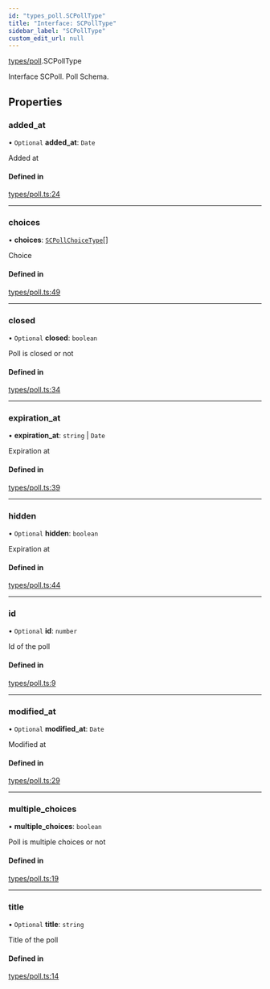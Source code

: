 ```yaml
---
id: "types_poll.SCPollType"
title: "Interface: SCPollType"
sidebar_label: "SCPollType"
custom_edit_url: null
---
```


[types/poll](../modules/types_poll.md).SCPollType

Interface SCPoll.
Poll Schema.

## Properties

### added\_at

• `Optional` **added\_at**: `Date`

Added at

#### Defined in

[types/poll.ts:24](https://github.com/selfcommunity/community-ui/blob/cab08cf/packages/sc-core/src/types/poll.ts#L24)

___

### choices

• **choices**: [`SCPollChoiceType`](types_poll.SCPollChoiceType.md)[]

Choice

#### Defined in

[types/poll.ts:49](https://github.com/selfcommunity/community-ui/blob/cab08cf/packages/sc-core/src/types/poll.ts#L49)

___

### closed

• `Optional` **closed**: `boolean`

Poll is closed or not

#### Defined in

[types/poll.ts:34](https://github.com/selfcommunity/community-ui/blob/cab08cf/packages/sc-core/src/types/poll.ts#L34)

___

### expiration\_at

• **expiration\_at**: `string` \| `Date`

Expiration at

#### Defined in

[types/poll.ts:39](https://github.com/selfcommunity/community-ui/blob/cab08cf/packages/sc-core/src/types/poll.ts#L39)

___

### hidden

• `Optional` **hidden**: `boolean`

Expiration at

#### Defined in

[types/poll.ts:44](https://github.com/selfcommunity/community-ui/blob/cab08cf/packages/sc-core/src/types/poll.ts#L44)

___

### id

• `Optional` **id**: `number`

Id of the poll

#### Defined in

[types/poll.ts:9](https://github.com/selfcommunity/community-ui/blob/cab08cf/packages/sc-core/src/types/poll.ts#L9)

___

### modified\_at

• `Optional` **modified\_at**: `Date`

Modified at

#### Defined in

[types/poll.ts:29](https://github.com/selfcommunity/community-ui/blob/cab08cf/packages/sc-core/src/types/poll.ts#L29)

___

### multiple\_choices

• **multiple\_choices**: `boolean`

Poll is multiple choices or not

#### Defined in

[types/poll.ts:19](https://github.com/selfcommunity/community-ui/blob/cab08cf/packages/sc-core/src/types/poll.ts#L19)

___

### title

• `Optional` **title**: `string`

Title of the poll

#### Defined in

[types/poll.ts:14](https://github.com/selfcommunity/community-ui/blob/cab08cf/packages/sc-core/src/types/poll.ts#L14)
